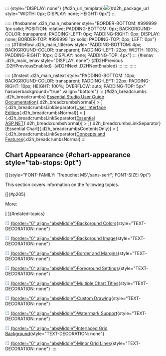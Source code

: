 ::: {style="DISPLAY: none"}
[](ms-xhelp:///?Id=d2h_url_template){#d2h_url_template}![](!package_url!){#d2h_package_url style="WIDTH: 0px; DISPLAY: none; HEIGHT: 0px"}
:::

::::: {#nsbanner .d2h_main_nsbanner style="BORDER-BOTTOM: #999999 1px solid; POSITION: relative; PADDING-BOTTOM: 0px; BACKGROUND-COLOR: transparent; PADDING-LEFT: 0px; PADDING-RIGHT: 0px; DISPLAY: none; BORDER-TOP: #999999 1px solid; PADDING-TOP: 0px; LEFT: 0px"}
:::: {#TitleRow .d2h_main_titlerow style="PADDING-BOTTOM: 4px; BACKGROUND-COLOR: transparent; PADDING-LEFT: 22px; WIDTH: 100%; PADDING-RIGHT: 10px; DISPLAY: none; PADDING-TOP: 4px"}
::: {#ienav .d2h_main_ienav style="DISPLAY: none"}
[](ms-xhelp:///?Id=86802b53-a305-424d-a762-6a1b31fb85ab){#D2HPrevious .D2HPreviousEnabled}  [](ms-xhelp:///?Id=41b9edbd-c208-4029-a422-d83807e2cb0a){#D2HNext .D2HNextEnabled}
:::
::::
:::::

:::: {#nstext .d2h_main_nstext style="PADDING-BOTTOM: 10px; BACKGROUND-COLOR: transparent; PADDING-LEFT: 22px; PADDING-RIGHT: 10px; HEIGHT: 100%; OVERFLOW: auto; PADDING-TOP: 5px" hasuserbackground="true" valign="bottom"}
::: {#d2h_breadcrumbs .d2h_breadcrumbs}
[Essential Studio User Guide Documentation](ms-xhelp:///?Id=12457748-09e3-4d74-a240-8e049cedf030){.d2h_breadcrumbsNormal}[ \> ]{.d2h_breadcrumbsLinkSeparator}[User Interface Edition](ms-xhelp:///?Id=c29296b7-531c-413b-a0ec-488ca1f7f669){.d2h_breadcrumbsNormal}[ \> ]{.d2h_breadcrumbsLinkSeparator}[Essential ASP.NET](ms-xhelp:///?Id=25c35330-c127-4dad-9a92-ed79dc7261a6){.d2h_breadcrumbsNormal}[ \> ]{.d2h_breadcrumbsLinkSeparator}[Essential Chart]{.d2h_breadcrumbsContentsOnly}[ \> ]{.d2h_breadcrumbsLinkSeparator}[Concepts and Features](ms-xhelp:///?Id=100687ce-82f2-4424-9d16-0949ea76cf15){.d2h_breadcrumbsNormal}
:::

## Chart Appearance {#chart-appearance style="tab-stops: 0pt"}

[]{style="FONT-FAMILY: 'Trebuchet MS','sans-serif'; FONT-SIZE: 9pt"} 

This section covers information on the following topics.

[]{#p205} 

More:

[ ]{#related-topics}

[![](button.gif){border="0" align="absMiddle"}Background Colors](ms-xhelp:///?Id=41b9edbd-c208-4029-a422-d83807e2cb0a){style="TEXT-DECORATION: none"}

[![](button.gif){border="0" align="absMiddle"}Background Image](ms-xhelp:///?Id=1d4f96a9-9ab5-4b0c-bd7b-1bb53d2eca8e){style="TEXT-DECORATION: none"}

[![](button.gif){border="0" align="absMiddle"}Border and Margins](ms-xhelp:///?Id=026cec5a-dfa8-4a24-8a4f-4101020f8541){style="TEXT-DECORATION: none"}

[![](button.gif){border="0" align="absMiddle"}Foreground Settings](ms-xhelp:///?Id=c69a71f5-8ba3-4f0e-a534-7121eae71f8e){style="TEXT-DECORATION: none"}

[![](button.gif){border="0" align="absMiddle"}Multiple Chart Titles](ms-xhelp:///?Id=16941ec8-5ac6-4ed4-bda2-ec94bed59dd5){style="TEXT-DECORATION: none"}

[![](button.gif){border="0" align="absMiddle"}Custom Drawing](ms-xhelp:///?Id=7a692343-3a20-4c92-afe5-81ea5f4b1865){style="TEXT-DECORATION: none"}

[![](button.gif){border="0" align="absMiddle"}Watermark Support](ms-xhelp:///?Id=678d2656-44f8-414e-933c-4df7bc379e6a){style="TEXT-DECORATION: none"}

[![](button.gif){border="0" align="absMiddle"}Interlaced Grid Background](ms-xhelp:///?Id=a05b2da2-67df-4dd4-bd6d-ab8f15b92ee8){style="TEXT-DECORATION: none"}

[![](button.gif){border="0" align="absMiddle"}Minor Grid Lines](ms-xhelp:///?Id=c6347c33-8a37-4ad3-89d6-0bdcac410531){style="TEXT-DECORATION: none"}
::::
